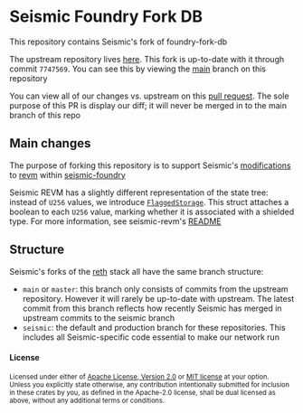 # Seismic Foundry Fork DB

This repository contains Seismic's fork of foundry-fork-db

The upstream repository lives [here](https://github.com/foundry-rs/foundry-fork-db). This fork is up-to-date with it through commit `7747569`. You can see this by viewing the [main](https://github.com/SeismicSystems/seismic-foundry-fork-db/tree/main) branch on this repository

You can view all of our changes vs. upstream on this [pull request](https://github.com/SeismicSystems/seismic-foundry-fork-db/pull/6). The sole purpose of this PR is display our diff; it will never be merged in to the main branch of this repo

## Main changes
The purpose of forking this repository is to support Seismic's [modifications](https://github.com/SeismicSystems/seismic-revm) to [revm](https://github.com/bluealloy/revm) within [seismic-foundry](https://github.com/SeismicSystems/seismic-foundry)

Seismic REVM has a slightly different representation of the state tree: instead of `U256` values, we introduce [`FlaggedStorage`](https://github.com/SeismicSystems/seismic-revm/blob/39b4dea21beda3d9a693023f69c2f6b8a940d29e/crates/primitives/src/state.rs#L174). This struct attaches a boolean to each `U256` value, marking whether it is associated with a shielded type. For more information, see seismic-revm's [README](https://github.com/SeismicSystems/seismic-revm/blob/seismic/README.md#flagged-storage)

## Structure

Seismic's forks of the [reth](https://github.com/paradigmxyz/reth) stack all have the same branch structure:
- `main` or `master`: this branch only consists of commits from the upstream repository. However it will rarely be up-to-date with upstream. The latest commit from this branch reflects how recently Seismic has merged in upstream commits to the seismic branch
- `seismic`: the default and production branch for these repositories. This includes all Seismic-specific code essential to make our network run

#### License

<sup>
Licensed under either of <a href="LICENSE-APACHE">Apache License, Version
2.0</a> or <a href="LICENSE-MIT">MIT license</a> at your option.
</sup>

<br>

<sub>
Unless you explicitly state otherwise, any contribution intentionally submitted
for inclusion in these crates by you, as defined in the Apache-2.0 license,
shall be dual licensed as above, without any additional terms or conditions.
</sub>
